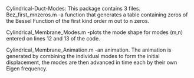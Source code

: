 Cylindrical-Duct-Modes: This package contains 3 files.
Bez_first_mnzeros.m -a function that generates a table containing zeros of the Bessel Function of the first kind order m out to n zeros.

Cylindrical_Membrane_Modes.m -plots the mode shape for modes (m,n) entered on lines 12 and 13 of the code.

Cylindrical_Membrane_Animation.m -an animation. The animation is generated by combining the individual modes to form the initial displacement, the modes are then advanced in time each by their own Eigen frequency.
